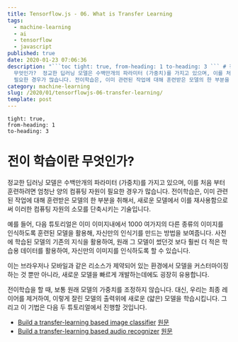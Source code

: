 ```yaml
---
title: Tensorflow.js - 06. What is Transfer Learning
tags:
  - machine-learning
  - ai
  - tensorflow
  - javascript
published: true
date: 2020-01-23 07:06:36
description: "```toc tight: true, from-heading: 1 to-heading: 3 ``` # 전이 학습이란
  무엇인가?  정교한 딥러닝 모델은 수백만개의 파라미터 (가중치)를 가지고 있으며, 이를 처음 부터 훈련하려면 엄청난 양의 컴퓨팅 자원이
  필요한 경우가 많습니다. 전이학습은, 이미 관련된 작업에 대해 훈련받은 모델의 한 부분을 취해서, 새로운 ..."
category: machine-learning
slug: /2020/01/tensorflowjs-06-transfer-learning/
template: post
---
```

```toc
tight: true,
from-heading: 1
to-heading: 3
```

# 전이 학습이란 무엇인가?

정교한 딥러닝 모델은 수백만개의 파라미터 (가중치)를 가지고 있으며, 이를 처음 부터 훈련하려면 엄청난 양의 컴퓨팅 자원이 필요한 경우가 많습니다. 전이학습은, 이미 관련된 작업에 대해 훈련받은 모델의 한 부분을 취해서, 새로운 모델에서 이를 재사용함으로써 이러한 컴퓨팅 자원의 소모를 단축시키는 기술입니다.

예를 들어, 다음 튜토리얼은 이미 이미지내에서 1000 여가지의 다른 종류의 이미지를 인식하도록 훈련된 모델을 활용해, 자신만의 인식기를 만드는 방법을 보여줍니다. 사전에 학습된 모델의 기존의 지식을 활용하여, 원래 그 모델이 썼던것 보다 훨씬 더 적은 학습용 데이터를 활용하여, 자신만의 이미지를 인식하도록 할 수 있습니다.

이는 브라우저나 모바일과 같은 리소스가 제약되어 있는 환경에서 모델을 커스터마이징 하는 것 뿐만 아니라, 새로운 모델을 빠르게 개발하는데에도 굉장히 유용합니다.

전이학습을 할 때, 보통 원래 모델의 가중치를 조정하지 않습니다. 대신, 우리는 최종 레이어를 제거하여, 이렇게 잘린 모델의 출력위에 새로운 (얇은) 모델을 학습시킵니다. 그리고 이 기법은 다음 두 튜토리얼에서 진행할 것입니다.

- [Build a transfer-learning based image classifier](/2020/01/tensorflowjs-07-build-an-image-classifier/) [원문](https://www.tensorflow.org/js/tutorials/transfer/image_classification)
- [Build a transfer-learning based audio recognizer](/2020/01/tensorflowjs-08-build-an-audio-recognizer/) [원문](https://www.tensorflow.org/js/tutorials/transfer/audio_recognizer)
